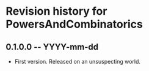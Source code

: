 # Revision history for PowersAndCombinatorics

## 0.1.0.0 -- YYYY-mm-dd

* First version. Released on an unsuspecting world.
